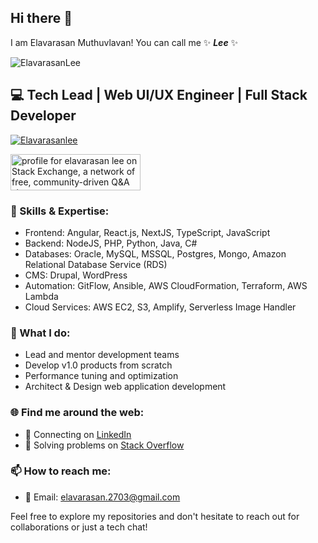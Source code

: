 ## Hi there 👋

I am Elavarasan Muthuvlavan! You can call me ✨ **_Lee_** ✨ 

<p align="left"> <img src="https://komarev.com/ghpvc/?username=Elavarasanlee&label=Profile%20views&color=0e75b6&style=flat" alt="ElavarasanLee" /> </p>

## 💻 Tech Lead | Web UI/UX Engineer | Full Stack Developer

<p align="left"> <a href="https://github.com/ryo-ma/github-profile-trophy"><img src="https://github-profile-trophy.vercel.app/?username=Elavarasanlee" alt="Elavarasanlee" /></a> </p>

<p align="left"> <a href="https://stackexchange.com/users/1778507/elavarasan-lee"><img src="https://stackexchange.com/users/flair/1778507.png" width="208" height="58" alt="profile for elavarasan lee on Stack Exchange, a network of free, community-driven Q&amp;A sites" title="profile for elavarasan lee on Stack Exchange, a network of free, community-driven Q&amp;A sites" /></a> </p>

### 🔧 Skills & Expertise:
- Frontend: Angular, React.js, NextJS, TypeScript, JavaScript
- Backend: NodeJS, PHP, Python, Java, C#
- Databases: Oracle, MySQL, MSSQL, Postgres, Mongo, Amazon Relational Database Service (RDS)
- CMS: Drupal, WordPress
- Automation: GitFlow, Ansible, AWS CloudFormation, Terraform, AWS Lambda
- Cloud Services: AWS EC2, S3, Amplify, Serverless Image Handler

### 🚀 What I do:
- Lead and mentor development teams
- Develop v1.0 products from scratch
- Performance tuning and optimization
- Architect & Design web application development

### 🌐 Find me around the web:
- 💼 Connecting on [LinkedIn](https://www.linkedin.com/in/elavarasanmuthuvalavan)
- 🤔 Solving problems on [Stack Overflow](https://stackoverflow.com/users/1621781/elavarasan-lee)

### 📫 How to reach me:
- 📧 Email: elavarasan.2703@gmail.com

Feel free to explore my repositories and don't hesitate to reach out for collaborations or just a tech chat!
